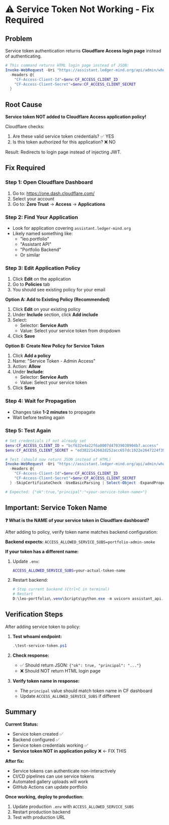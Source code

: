# ⚠️ Service Token Not Working - Fix Required

## Problem
Service token authentication returns **Cloudflare Access login page** instead of authenticating.

```powershell
# This command returns HTML login page instead of JSON:
Invoke-WebRequest -Uri "https://assistant.ledger-mind.org/api/admin/whoami" `
  -Headers @{
    "CF-Access-Client-Id"=$env:CF_ACCESS_CLIENT_ID
    "CF-Access-Client-Secret"=$env:CF_ACCESS_CLIENT_SECRET
  }
```

## Root Cause
**Service token NOT added to Cloudflare Access application policy!**

Cloudflare checks:
1. Are these valid service token credentials? ✅ YES
2. Is this token authorized for this application? ❌ NO

Result: Redirects to login page instead of injecting JWT.

## Fix Required

### Step 1: Open Cloudflare Dashboard
1. Go to: https://one.dash.cloudflare.com/
2. Select your account
3. Go to: **Zero Trust** → **Access** → **Applications**

### Step 2: Find Your Application
- Look for application covering `assistant.ledger-mind.org`
- Likely named something like:
  - "leo.portfolio"
  - "Assistant API"
  - "Portfolio Backend"
  - Or similar

### Step 3: Edit Application Policy
1. Click **Edit** on the application
2. Go to **Policies** tab
3. You should see existing policy for your email

**Option A: Add to Existing Policy (Recommended)**
1. Click **Edit** on your existing policy
2. Under **Include** section, click **Add include**
3. Select:
   - Selector: **Service Auth**
   - Value: Select your service token from dropdown
4. Click **Save**

**Option B: Create New Policy for Service Token**
1. Click **Add a policy**
2. Name: "Service Token - Admin Access"
3. Action: **Allow**
4. Under **Include**:
   - Selector: **Service Auth**
   - Value: Select your service token
5. Click **Save**

### Step 4: Wait for Propagation
- Changes take **1-2 minutes** to propagate
- Wait before testing again

### Step 5: Test Again
```powershell
# Set credentials if not already set
$env:CF_ACCESS_CLIENT_ID = "bcf632e4a22f6a8007d47039038904b7.access"
$env:CF_ACCESS_CLIENT_SECRET = "ed3822142602d252acc657dc1922e2647224f394ecfd7dab683f31b72ffee35a"

# Test (should now return JSON instead of HTML)
Invoke-WebRequest -Uri "https://assistant.ledger-mind.org/api/admin/whoami" `
  -Headers @{
    "CF-Access-Client-Id"=$env:CF_ACCESS_CLIENT_ID
    "CF-Access-Client-Secret"=$env:CF_ACCESS_CLIENT_SECRET
  } -SkipCertificateCheck -UseBasicParsing | Select-Object -ExpandProperty Content

# Expected: {"ok":true,"principal":"<your-service-token-name>"}
```

## Important: Service Token Name

**❓ What is the NAME of your service token in Cloudflare dashboard?**

After adding to policy, verify token name matches backend configuration:

**Backend expects:** `ACCESS_ALLOWED_SERVICE_SUBS=portfolio-admin-smoke`

**If your token has a different name:**
1. Update `.env`:
   ```bash
   ACCESS_ALLOWED_SERVICE_SUBS=your-actual-token-name
   ```
2. Restart backend:
   ```powershell
   # Stop current backend (Ctrl+C in terminal)
   # Restart
   D:\leo-portfolio\.venv\Scripts\python.exe -m uvicorn assistant_api.main:app --host 127.0.0.1 --port 8001
   ```

## Verification Steps

After adding service token to policy:

1. **Test whoami endpoint:**
   ```powershell
   .\test-service-token.ps1
   ```

2. **Check response:**
   - ✅ Should return JSON: `{"ok": true, "principal": "..."}`
   - ❌ Should NOT return HTML login page

3. **Verify token name in response:**
   - The `principal` value should match token name in CF dashboard
   - Update `ACCESS_ALLOWED_SERVICE_SUBS` if different

## Summary

**Current Status:**
- Service token created ✅
- Backend configured ✅
- Service token credentials working ✅
- **Service token NOT in application policy** ❌ ← FIX THIS

**After fix:**
- Service tokens can authenticate non-interactively
- CI/CD pipelines can use service tokens
- Automated gallery uploads will work
- GitHub Actions can update portfolio

**Once working, deploy to production:**
1. Update production `.env` with `ACCESS_ALLOWED_SERVICE_SUBS`
2. Restart production backend
3. Test with production URL
